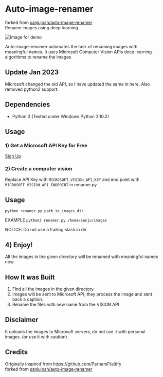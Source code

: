 # Auto-image-renamer
forked from [sanjujosh/auto-image-renamer](https://github.com/sanjujosh/auto-image-renamer)  
Rename images using deep learning

![Image for demo](images/gif.gif)

Auto-image-renamer automates the task of renaming images with meaningful names. It uses Microsoft Computer Vision APIs deep learning algorithms to rename the images


## Update Jan 2023
Microsoft changed the old API, so I have updated the same in here. Also removed python2 support.

## Dependencies

- Python 3 (Tested under Windows Python 3.10.2) 

## Usage 

### 1) Get a Microsoft API Key for Free

[Sign Up](https://azure.microsoft.com/en-gb/products/cognitive-services/computer-vision/)

### 2) Create a computer vision

Replace API Key with `MICROSOFT_VISION_API_KEY` and end point with `MICROSOFT_VISION_API_ENDPOINT` in renamer.py

## Usage

```
python renamer.py path_to_images_dir
```

EXAMPLE `python3 renamer.py /home/sanju/images`

NOTICE: Do not use a trailing slash in dir

## 4) Enjoy!

All the images in the given directory will be renamed with meaningful names now. 


## How It was Built

1. Find all the images in the given directory
2. Images will be sent to Microsoft API, they process the image and sent back a caption.
3. Rename the files with new name from the VISION API


## Disclaimer

It uploads the images to Microsoft servers, do not use it with personal images. (or use it with caution) 

## Credits

Originally inspired from https://github.com/ParhamP/altify  
forked from [sanjujosh/auto-image-renamer](https://github.com/sanjujosh/auto-image-renamer)
